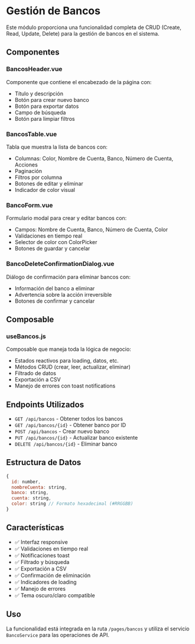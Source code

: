 # Gestión de Bancos

Este módulo proporciona una funcionalidad completa de CRUD (Create, Read, Update, Delete) para la gestión de bancos en el sistema.

## Componentes

### BancosHeader.vue
Componente que contiene el encabezado de la página con:
- Título y descripción
- Botón para crear nuevo banco
- Botón para exportar datos
- Campo de búsqueda
- Botón para limpiar filtros

### BancosTable.vue
Tabla que muestra la lista de bancos con:
- Columnas: Color, Nombre de Cuenta, Banco, Número de Cuenta, Acciones
- Paginación
- Filtros por columna
- Botones de editar y eliminar
- Indicador de color visual

### BancoForm.vue
Formulario modal para crear y editar bancos con:
- Campos: Nombre de Cuenta, Banco, Número de Cuenta, Color
- Validaciones en tiempo real
- Selector de color con ColorPicker
- Botones de guardar y cancelar

### BancoDeleteConfirmationDialog.vue
Diálogo de confirmación para eliminar bancos con:
- Información del banco a eliminar
- Advertencia sobre la acción irreversible
- Botones de confirmar y cancelar

## Composable

### useBancos.js
Composable que maneja toda la lógica de negocio:
- Estados reactivos para loading, datos, etc.
- Métodos CRUD (crear, leer, actualizar, eliminar)
- Filtrado de datos
- Exportación a CSV
- Manejo de errores con toast notifications

## Endpoints Utilizados

- `GET /api/bancos` - Obtener todos los bancos
- `GET /api/bancos/{id}` - Obtener banco por ID
- `POST /api/bancos` - Crear nuevo banco
- `PUT /api/bancos/{id}` - Actualizar banco existente
- `DELETE /api/bancos/{id}` - Eliminar banco

## Estructura de Datos

```javascript
{
  id: number,
  nombreCuenta: string,
  banco: string,
  cuenta: string,
  color: string // Formato hexadecimal (#RRGGBB)
}
```

## Características

- ✅ Interfaz responsive
- ✅ Validaciones en tiempo real
- ✅ Notificaciones toast
- ✅ Filtrado y búsqueda
- ✅ Exportación a CSV
- ✅ Confirmación de eliminación
- ✅ Indicadores de loading
- ✅ Manejo de errores
- ✅ Tema oscuro/claro compatible

## Uso

La funcionalidad está integrada en la ruta `/pages/bancos` y utiliza el servicio `BancoService` para las operaciones de API. 

